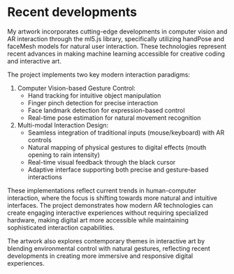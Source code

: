 # Recent developments

My artwork incorporates cutting-edge developments in computer vision and AR interaction through the ml5.js library, specifically utilizing handPose and faceMesh models for natural user interaction. These technologies represent recent advances in making machine learning accessible for creative coding and interactive art.

The project implements two key modern interaction paradigms:

1. Computer Vision-based Gesture Control:
   - Hand tracking for intuitive object manipulation
   - Finger pinch detection for precise interaction
   - Face landmark detection for expression-based control
   - Real-time pose estimation for natural movement recognition
2. Multi-modal Interaction Design:
   - Seamless integration of traditional inputs (mouse/keyboard) with AR controls
   - Natural mapping of physical gestures to digital effects (mouth opening to rain intensity)
   - Real-time visual feedback through the black cursor
   - Adaptive interface supporting both precise and gesture-based interactions

These implementations reflect current trends in human-computer interaction, where the focus is shifting towards more natural and intuitive interfaces. The project demonstrates how modern AR technologies can create engaging interactive experiences without requiring specialized hardware, making digital art more accessible while maintaining sophisticated interaction capabilities.

The artwork also explores contemporary themes in interactive art by blending environmental control with natural gestures, reflecting recent developments in creating more immersive and responsive digital experiences.